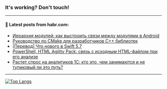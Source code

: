 ### It's working? Don't touch!

---
<!--
#### 🛠️ Technical stack:

![C++](https://img.shields.io/badge/C++-informational?logo=c%2B%2B&style=flat&logoColor=white&color=9C033A)
![Java](https://img.shields.io/badge/Java-informational?logo=java&style=flat&logoColor=white&color=007396)
![Kotlin](https://img.shields.io/badge/Kotlin-informational?logo=Kotlin&style=flat&logoColor=white&color=0095D5)
![JS](https://img.shields.io/badge/JS-informational?logo=javaScript&style=flat&logoColor=black&color=F7Df1E) <br>
![HTML5](https://img.shields.io/badge/HTML5-informational?logo=html5&style=flat&logoColor=white&color=E34F26)
![CSS3](https://img.shields.io/badge/CSS3-informational?logo=css3&style=flat&logoColor=white&color=157286)
![Sass](https://img.shields.io/badge/Saas-informational?logo=sass&style=flat&logoColor=white&color=hotpink)
![PHP](https://img.shields.io/badge/PHP-informational?logo=php&style=flat&logoColor=white&color=777BB4) <br>
![WebPAck](https://img.shields.io/badge/WebPack-informational?logo=webPack&style=flat&logoColor=white&color=FF6F00)
![Bootstrap](https://img.shields.io/badge/Bootstrap-informational?logo=Bootstrap&style=flat&logoColor=white&color=7952B3)
![MySQL](https://img.shields.io/badge/MySQL-informational?logo=MySQL&style=flat&logoColor=white&color=00f) <br>
![NodeJS](https://img.shields.io/badge/NodeJS-informational?logo=node.js&style=flat&logoColor=white&color=43853D)
![Spring](https://img.shields.io/badge/Spring-informational?logo=Spring&style=flat&logoColor=white&color=0A9EDC)
![Angular](https://img.shields.io/badge/Vue-informational?logo=vue.js&style=flat&logoColor=white&color=red)
![Git](https://img.shields.io/badge/Git-informational?logo=git&style=flat&logoColor=white&color=darkorange)

___
-->

#### 💬 Latest posts from habr.com:

<!-- BLOG-POST-LIST:START -->
- [Иерархия модулей: как выстроить связи между модулями в Android](https://habr.com/ru/post/682252/?utm_source=habrahabr&utm_medium=rss&utm_campaign=682252)
- [Руководство по CMake для разработчиков C++ библиотек](https://habr.com/ru/post/683204/?utm_source=habrahabr&utm_medium=rss&utm_campaign=683204)
- [[Перевод] Что нового в Swift 5.7](https://habr.com/ru/post/683186/?utm_source=habrahabr&utm_medium=rss&utm_campaign=683186)
- [PowerShell, HTML Agility Pack: связь с исходным HTML-файлом при его анализе](https://habr.com/ru/post/683166/?utm_source=habrahabr&utm_medium=rss&utm_campaign=683166)
- [Растет спрос на аналитиков 1С: кто это, чем занимаются и не тупиковый ли это путь?](https://habr.com/ru/post/683144/?utm_source=habrahabr&utm_medium=rss&utm_campaign=683144)
<!-- BLOG-POST-LIST:END -->

---

[![Top Langs](https://github-readme-stats.vercel.app/api/top-langs/?username=zloylis&layout=compact&hide_border=true&theme=dracula)](https://github.com/zloylis)
